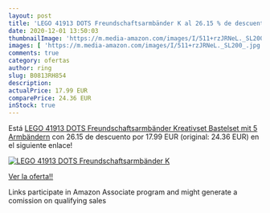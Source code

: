 ```yaml
---
layout: post
title: 'LEGO 41913 DOTS Freundschaftsarmbänder K al 26.15 % de descuento'
date: 2020-12-01 13:50:03
thumbnailImage: 'https://m.media-amazon.com/images/I/511+rzJRNeL._SL200_.jpg'
images: [ 'https://m.media-amazon.com/images/I/511+rzJRNeL._SL200_.jpg' ]
comments: true
category: ofertas
author: ring
slug: B0813RH854
description:
actualPrice: 17.99 EUR
comparePrice: 24.36 EUR
inStock: true
---
```


Está [LEGO 41913 DOTS Freundschaftsarmbänder Kreativset  Bastelset mit 5 Armbändern](https://www.amazon.de/dp/B0813RH854/?tag=tolees0ca-21) con 26.15 de descuento por 17.99 EUR (original: 24.36 EUR) en el siguiente enlace!

[![LEGO 41913 DOTS Freundschaftsarmbänder K](https://m.media-amazon.com/images/I/511+rzJRNeL._SL200_.jpg)](https://www.amazon.de/dp/B0813RH854/?tag=tolees0ca-21)

[Ver la oferta!!](https://www.amazon.de/dp/B0813RH854/?tag=tolees0ca-21)

Links participate in Amazon Associate program and might generate a comission on qualifying sales


